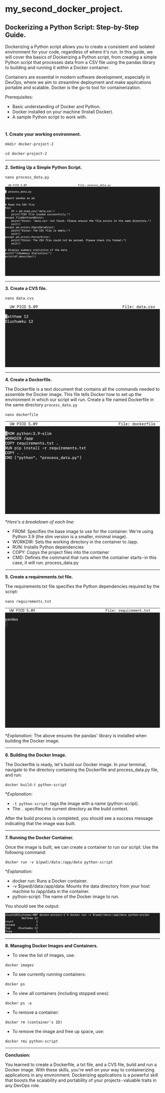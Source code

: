 # my_second_docker_project.


## Dockerizing a Python Script: Step-by-Step Guide.

Dockerizing a Python script allows you to create a consistent and isolated environment for your code, regardless of where it's run. In this guide, we will cover the basics of Dockerizing a Python script, from creating a simple Python script that processes data from a CSV file using the pandas library to building and running it within a Docker container.

Containers are essential in modern software development, especially in DevOps, where we aim to streamline deployment and make applications portable and scalable. Docker is the go-to tool for containerization. 

Prerequisites:
- Basic understanding of Docker and Python.
- Docker installed on your machine (Install Docker).
- A sample Python script to work with.

#

**1. Create your working environment.**

`mkdir docker-project-2`

`cd docker-project-2`

---

**2. Setting Up a Simple Python Script.**

`nano process_data.py`

![](processdata.png)

---

**3. Create a CVS file.**

`nano data.cvs`

![](datafile.png)

--- 

**4. Create a Dockerfile.**

The Dockerfile is a text document that contains all the commands needed to assemble the Docker image. 
This file tells Docker how to set up the environment in which our script will run.
Create a file named Dockerfile in the same directory `process_data.py`


`nano dockerfile`

![](dockerfile2.png)

**Here's a breakdown of each line:*
- FROM: Specifies the base image to use for the container. We're using Python 3.9 (the slim version is a smaller, minimal image).
- WORKDIR: Sets the working directory in the container to /app.
- RUN: Installs Python dependencies
- COPY: Copys the project files into the container
- CMD: Defines the command that runs when the container starts - in this case, it will run. process_data.py

---

**5. Create a requirements.txt file.**

The requirements.txt file specifies the Python dependencies required by the script:

`nano requirements.txt`

![](requirements.png)


**Explanation:*
The above ensures the pandas' library is installed when building the Docker image.

---

**6. Building the Docker Image.**

The Dockerfile is ready, let's build our Docker image. In your terminal, navigate to the directory containing the Dockerfile and process_data.py file, and run:

`docker build-t python-script`

**Explanation:*
- `-t python-script`: tags the image with a name (python-script).
- The `.` specifies the current directory as the build context.

After the build process is completed, you should see a success message indicating that the image was built.

---

**7. Running the Docker Container.**

Once the image is built, we can create a container to run our script. Use the following command:

`docker run -v $(pwd)/data:/app/data python-script`

**Explanation:*
- docker run: Runs a Docker container.
- -v $(pwd)/data:/app/data: Mounts the data directory from your host machine to /app/data in the container.
- python-script: The name of the Docker image to run.

You should see the output:

![](result2.png)

---

**8. Managing Docker Images and Containers.**

- To view the list of images, use:

`docker images`
- To see currently running containers:

`docker ps`
- To view all containers (including stopped ones):

`docker ps -a`

- To remove a container:

`docker rm (container's ID)`

- To remove the image and free up space, use:

`docker rmi python-script`

---

**Conclusion:**

You learned to create a Dockerfile, a txt file, and a CVS file, build and run a Docker image. With these skills, you're well on your way to containerizing applications in any environment.
Dockerizing applications is a powerful skill that boosts the scalability and portability of your projects - valuable traits in any DevOps role.

